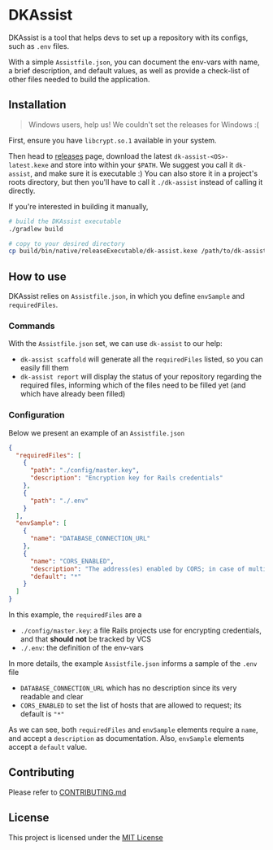# DKAssist

DKAssist is a tool that helps devs to set up a repository with its configs, such as `.env` files.

With a simple `Assistfile.json`, you can document the env-vars with name, a brief description, and default values,
as well as provide a check-list of other files needed to build the application.  

## Installation

> Windows users, help us! We couldn't set the releases for Windows :(

First, ensure you have `libcrypt.so.1` available in your system.

Then head to [releases][releases] page, download the latest `dk-assist-<OS>-latest.kexe` and store into within your `$PATH`.
We suggest you call it `dk-assist`, and make sure it is executable :) You can also store it in a project's roots directory,
but then you'll have to call it `./dk-assist` instead of calling it directly.


If you're interested in building it manually,

```bash
# build the DKAssist executable
./gradlew build

# copy to your desired directory
cp build/bin/native/releaseExecutable/dk-assist.kexe /path/to/dk-assist
```

## How to use

DKAssist relies on `Assistfile.json`, in which you define `envSample` and `requiredFiles`. 

### Commands

With the `Assistfile.json` set, we can use `dk-assist` to our help:

- `dk-assist scaffold` will generate all the `requiredFiles` listed, so you can easily fill them
- `dk-assist report` will display the status of your repository regarding the required files, informing which of the files need to be filled yet (and which have already been filled)


### Configuration

Below we present an example of an `Assistfile.json`

```json
{
  "requiredFiles": [
    {
      "path": "./config/master.key",
      "description": "Encryption key for Rails credentials"
    },
    {
      "path": "./.env"
    }
  ],
  "envSample": [
    {
      "name": "DATABASE_CONNECTION_URL"
    },
    {
      "name": "CORS_ENABLED",
      "description": "The address(es) enabled by CORS; in case of multiple, separate with ';' (semi-colon) and no spaces, e.g., 'http://something.com;http://other.com'; in case of enabling all, use '*'",
      "default": "*"
    }
  ]
}
```

In this example, the `requiredFiles` are a

- `./config/master.key`: a file Rails projects use for encrypting credentials, and that **should not** be tracked by VCS
- `./.env`: the definition of the env-vars

In more details, the example `Assistfile.json` informs a sample of the `.env` file

- `DATABASE_CONNECTION_URL` which has no description since its very readable and clear
- `CORS_ENABLED` to set the list of hosts that are allowed to request; its default is `"*"`

As we can see, both `requiredFiles` and `envSample` elements require a `name`, and accept a `description` as documentation.
Also, `envSample` elements accept a `default` value.



## Contributing

Please refer to [CONTRIBUTING.md][1]


## License

This project is licensed under the [MIT License][2]




[1]: https://github.com/jooaodanieel/dk-assist/blob/master/CONTRIBUTING.md
[2]: https://opensource.org/licenses/MIT


[releases]: https://github.com/jooaodanieel/dk-assist/releases

